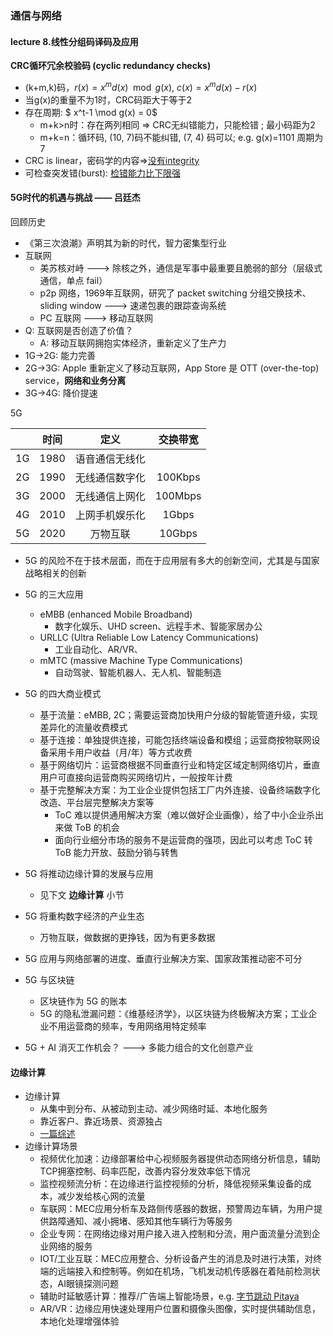 ### 通信与网络

#### lecture 8.线性分组码译码及应用

**CRC循环冗余校验码 (cyclic redundancy checks)**
* (k+m,k)码，$r(x)=x^{m}d(x)\mod g(x)$, $c(x)=x^md(x) - r(x)$
* 当g(x)的重量不为1时，CRC码距大于等于2
* 存在周期:   $ x^t-1 \mod g(x) = 0$
  * m+k>n时：存在两列相同 => CRC无纠错能力，只能检错  ; 最小码距为2
  * m+k=n：循环码, (10, 7)码不能纠错, (7, 4) 码可以;  e.g. g(x)=1101  周期为7
* CRC is linear，密码学的内容=>[没有integrity](http://csce.uark.edu/~drt/publications/icet2003-b.pdf)
* 可检查突发错(burst): [检错能力比下限强](https://wk.baidu.com/view/35228a7e5ff7ba0d4a7302768e9951e79a896913?ivk_sa=1023194j)



#### 5G时代的机遇与挑战 —— 吕廷杰

回顾历史

* 《第三次浪潮》声明其为新的时代，智力密集型行业
* 互联网
  * 美苏核对峙 ---> 除核之外，通信是军事中最重要且脆弱的部分（层级式通信，单点 fail）
  * p2p 网络，1969年互联网，研究了 packet switching 分组交换技术、sliding window ---> 速递包裹的跟踪查询系统
  * PC 互联网 ---> 移动互联网
* Q: 互联网是否创造了价值？
  * A: 移动互联网拥抱实体经济，重新定义了生产力
* 1G->2G: 能力完善
* 2G->3G: Apple 重新定义了移动互联网，App Store 是 OTT (over-the-top) service，**网络和业务分离**
* 3G->4G: 降价提速

5G

|  | 时间 | 定义 | 交换带宽 |
| :----:| :---: | :----: | :----: |
| 1G | 1980 | 语音通信无线化 ||
| 2G | 1990 | 无线通信数字化 |100Kbps|
| 3G | 2000 | 无线通信上网化 |100Mbps|
| 4G | 2010 | 上网手机娱乐化 |1Gbps|
| 5G | 2020 | 万物互联 |10Gbps|

* 5G 的风险不在于技术层面，而在于应用层有多大的创新空间，尤其是与国家战略相关的创新

* 5G 的三大应用

  * eMBB (enhanced Mobile Broadband)
    * 数字化娱乐、UHD screen、远程手术、智能家居办公
  * URLLC (Ultra Reliable Low Latency Communications)
    * 工业自动化、AR/VR、
  * mMTC (massive Machine Type Communications)
    * 自动驾驶、智能机器人、无人机、智能制造

* 5G 的四大商业模式

  * 基于流量：eMBB, 2C；需要运营商加快用户分级的智能管道升级，实现差异化的流量收费模式
  * 基于连接：单独提供连接，可能包括终端设备和模组；运营商按物联网设备采用卡用户收益（月/年）等方式收费
  * 基于网络切片：运营商根据不同垂直行业和特定区域定制网络切片，垂直用户可直接向运营商购买网络切片，一般按年计费
  * 基于完整解决方案：为工业企业提供包括工厂内外连接、设备终端数字化改造、平台层完整解决方案等
    * ToC 难以提供通用解决方案（难以做好企业画像），给了中小企业杀出来做 ToB 的机会
    * 面向行业细分市场的服务不是运营商的强项，因此可以考虑 ToC 转 ToB 能力开放、鼓励分销与转售

  

* 5G 将推动边缘计算的发展与应用

  * 见下文 **边缘计算** 小节

* 5G 将重构数字经济的产业生态

  * 万物互联，做数据的更挣钱，因为有更多数据

* 5G 应用与网络部署的进度、垂直行业解决方案、国家政策推动密不可分

* 5G 与区块链

  * 区块链作为 5G 的账本
  * 5G 的隐私泄漏问题：《维基经济学》，以区块链为终极解决方案；工业企业不用运营商的频率，专用网络用特定频率

* 5G + AI 消灭工作机会？ ---> 多能力组合的文化创意产业



#### 边缘计算

* 边缘计算
  * 从集中到分布、从被动到主动、减少网络时延、本地化服务
  * 靠近客户、靠近场景、资源独占
  * [一篇综述](https://mp.weixin.qq.com/s/oNJU7un-A0-Fpo4Gdsw3sQ)
* 边缘计算场景
  * 视频优化加速：边缘部署给中心视频服务器提供动态网络分析信息，辅助TCP拥塞控制、码率匹配，改善内容分发效率低下情况
  * 监控视频流分析：在边缘进行监控视频的分析，降低视频采集设备的成本，减少发给核心网的流量
  * 车联网：MEC应用分析车及路侧传感器的数据，预警周边车辆，为用户提供路障通知、减小拥堵、感知其他车辆行为等服务
  * 企业专网：在网络边缘对用户接入进入控制和分流，用户面流量分流到企业网络的服务
  * IOT/工业互联：MEC应用整合、分析设备产生的消息及时进行决策，对终端的远端接入和控制等。例如在机场，飞机发动机传感器在着陆前检测状态，AI眼镜探测问题
  * 辅助时延敏感计算：推荐/广告端上智能场景，e.g. [字节跳动 Pitaya](https://mp.weixin.qq.com/s/XF2k9MGcbY_hqlLEjl0hhw)
  * AR/VR：边缘应用快速处理用户位置和摄像头图像，实时提供辅助信息，本地化处理增强体验